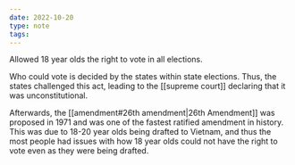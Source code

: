 ```yaml
---
date: 2022-10-20
type: note
tags:
---
```


Allowed 18 year olds the right to vote in all elections.

Who could vote is decided by the states within state elections. Thus, the states challenged this act, leading to the [[supreme court]] declaring that it was unconstitutional.

Afterwards, the [[amendment#26th amendment|26th Amendment]] was proposed in 1971 and was one of the fastest ratified amendment in history. This was due to 18-20 year olds being drafted to Vietnam, and thus the most people had issues with how 18 year olds could not have the right to vote even as they were being drafted.
